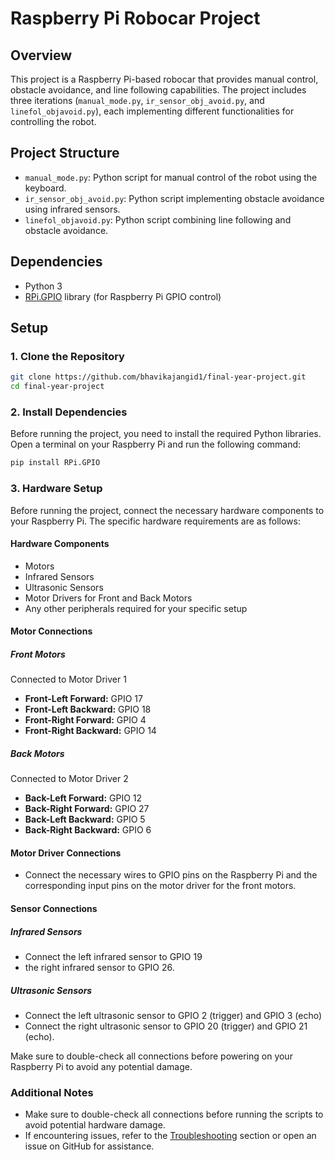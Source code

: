 # Raspberry Pi Robocar Project

## Overview

This project is a Raspberry Pi-based robocar that provides manual control, obstacle avoidance, and line following capabilities. The project includes three iterations (`manual_mode.py`, `ir_sensor_obj_avoid.py`, and `linefol_objavoid.py`), each implementing different functionalities for controlling the robot.

## Project Structure

- `manual_mode.py`: Python script for manual control of the robot using the keyboard.
- `ir_sensor_obj_avoid.py`: Python script implementing obstacle avoidance using infrared sensors.
- `linefol_objavoid.py`: Python script combining line following and obstacle avoidance.

## Dependencies

- Python 3
- [RPi.GPIO](https://pypi.org/project/RPi.GPIO/) library (for Raspberry Pi GPIO control)

## Setup

### 1. Clone the Repository

```bash
git clone https://github.com/bhavikajangid1/final-year-project.git
cd final-year-project
```
### 2. Install Dependencies

Before running the project, you need to install the required Python libraries. Open a terminal on your Raspberry Pi and run the following command:

```bash
pip install RPi.GPIO
```
### 3. Hardware Setup

Before running the project, connect the necessary hardware components to your Raspberry Pi. The specific hardware requirements are as follows:

#### Hardware Components
- Motors
- Infrared Sensors 
- Ultrasonic Sensors 
- Motor Drivers for Front and Back Motors
- Any other peripherals required for your specific setup
  
#### Motor Connections
##### Front Motors 
Connected to Motor Driver 1
  - **Front-Left Forward:** GPIO 17
  - **Front-Left Backward:** GPIO 18 
  - **Front-Right Forward:** GPIO 4
  - **Front-Right Backward:** GPIO 14
    
##### Back Motors
Connected to Motor Driver 2
  - **Back-Left Forward:** GPIO 12
  - **Back-Right Forward:** GPIO 27 
  - **Back-Left Backward:** GPIO 5 
  - **Back-Right Backward:** GPIO 6
  
#### Motor Driver Connections
  - Connect the necessary wires to GPIO pins on the Raspberry Pi and the corresponding input pins on the motor driver for the front motors.
    
#### Sensor Connections
##### Infrared Sensors
  - Connect the left infrared sensor to GPIO 19
  - the right infrared sensor to GPIO 26.
##### Ultrasonic Sensors
  - Connect the left ultrasonic sensor to GPIO 2 (trigger) and GPIO 3 (echo)
  - Connect the right ultrasonic sensor to GPIO 20 (trigger) and GPIO 21 (echo).

  Make sure to double-check all connections before powering on your Raspberry Pi to avoid any potential damage.
  
### Additional Notes

- Make sure to double-check all connections before running the scripts to avoid potential hardware damage.
- If encountering issues, refer to the [Troubleshooting](#troubleshooting) section or open an issue on GitHub for assistance.

